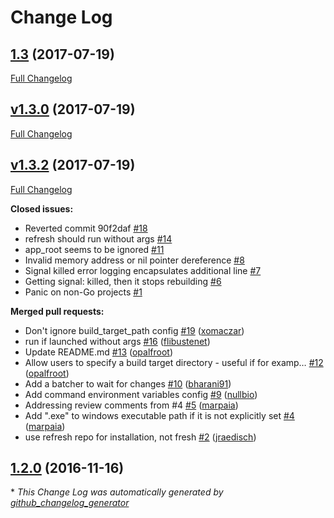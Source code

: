 # Change Log

## [1.3](https://github.com/markbates/refresh/tree/1.3) (2017-07-19)
[Full Changelog](https://github.com/markbates/refresh/compare/v1.3.0...1.3)

## [v1.3.0](https://github.com/markbates/refresh/tree/v1.3.0) (2017-07-19)
[Full Changelog](https://github.com/markbates/refresh/compare/v1.3.2...v1.3.0)

## [v1.3.2](https://github.com/markbates/refresh/tree/v1.3.2) (2017-07-19)
[Full Changelog](https://github.com/markbates/refresh/compare/1.2.0...v1.3.2)

**Closed issues:**

- Reverted commit 90f2daf [\#18](https://github.com/markbates/refresh/issues/18)
- refresh should run without args [\#14](https://github.com/markbates/refresh/issues/14)
- app\_root seems to be ignored [\#11](https://github.com/markbates/refresh/issues/11)
- Invalid memory address or nil pointer dereference [\#8](https://github.com/markbates/refresh/issues/8)
- Signal killed error logging encapsulates additional line [\#7](https://github.com/markbates/refresh/issues/7)
- Getting signal: killed, then it stops rebuilding [\#6](https://github.com/markbates/refresh/issues/6)
- Panic on non-Go projects [\#1](https://github.com/markbates/refresh/issues/1)

**Merged pull requests:**

- Don't ignore build\_target\_path config [\#19](https://github.com/markbates/refresh/pull/19) ([xomaczar](https://github.com/xomaczar))
- run if launched without args [\#16](https://github.com/markbates/refresh/pull/16) ([flibustenet](https://github.com/flibustenet))
- Update README.md [\#13](https://github.com/markbates/refresh/pull/13) ([opalfroot](https://github.com/opalfroot))
- Allow users to specify a build target directory - useful if for examp… [\#12](https://github.com/markbates/refresh/pull/12) ([opalfroot](https://github.com/opalfroot))
- Add a batcher to wait for changes [\#10](https://github.com/markbates/refresh/pull/10) ([bharani91](https://github.com/bharani91))
- Add command environment variables config [\#9](https://github.com/markbates/refresh/pull/9) ([nullbio](https://github.com/nullbio))
- Addressing review comments from \#4 [\#5](https://github.com/markbates/refresh/pull/5) ([marpaia](https://github.com/marpaia))
- Add ".exe" to windows executable path if it is not explicitly set [\#4](https://github.com/markbates/refresh/pull/4) ([marpaia](https://github.com/marpaia))
- use refresh repo for installation, not fresh [\#2](https://github.com/markbates/refresh/pull/2) ([jraedisch](https://github.com/jraedisch))

## [1.2.0](https://github.com/markbates/refresh/tree/1.2.0) (2016-11-16)


\* *This Change Log was automatically generated by [github_changelog_generator](https://github.com/skywinder/Github-Changelog-Generator)*